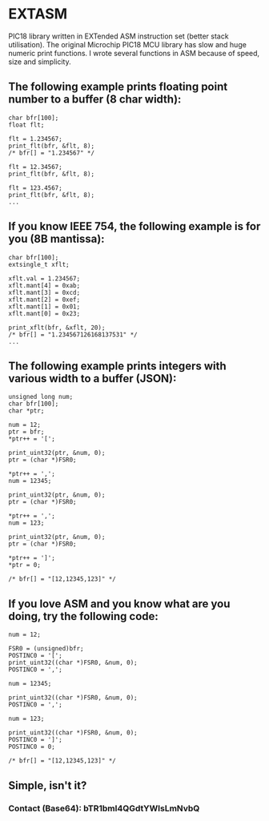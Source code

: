 # EXTASM
PIC18 library written in EXTended ASM instruction set (better stack utilisation).
The original Microchip PIC18 MCU library has slow and huge numeric print functions.
I wrote several functions in ASM because of speed, size and simplicity.

## The following example prints floating point number to a buffer (8 char width):
```
char bfr[100];
float flt;

flt = 1.234567;
print_flt(bfr, &flt, 8);
/* bfr[] = "1.234567" */

flt = 12.34567;
print_flt(bfr, &flt, 8);

flt = 123.4567;
print_flt(bfr, &flt, 8);
...
```

## If you know IEEE 754, the following example is for you (8B mantissa):
```
char bfr[100];
extsingle_t xflt;

xflt.val = 1.234567;
xflt.mant[4] = 0xab;
xflt.mant[3] = 0xcd;
xflt.mant[2] = 0xef;
xflt.mant[1] = 0x01;
xflt.mant[0] = 0x23;

print_xflt(bfr, &xflt, 20);
/* bfr[] = "1.234567126168137531" */
...
```

## The following example prints integers with various width to a buffer (JSON):
```
unsigned long num;
char bfr[100];
char *ptr;

num = 12;
ptr = bfr;
*ptr++ = '[';

print_uint32(ptr, &num, 0);
ptr = (char *)FSR0;

*ptr++ = ',';
num = 12345;

print_uint32(ptr, &num, 0);
ptr = (char *)FSR0;

*ptr++ = ',';
num = 123;

print_uint32(ptr, &num, 0);
ptr = (char *)FSR0;

*ptr++ = ']';
*ptr = 0;

/* bfr[] = "[12,12345,123]" */
```

## If you love ASM and you know what are you doing, try the following code:
```
num = 12;

FSR0 = (unsigned)bfr;
POSTINC0 = '[';
print_uint32((char *)FSR0, &num, 0);
POSTINC0 = ',';

num = 12345;

print_uint32((char *)FSR0, &num, 0);
POSTINC0 = ',';

num = 123;

print_uint32((char *)FSR0, &num, 0);
POSTINC0 = ']';
POSTINC0 = 0;

/* bfr[] = "[12,12345,123]" */
```
## Simple, isn't it?
### Contact (Base64): bTR1bml4QGdtYWlsLmNvbQ
